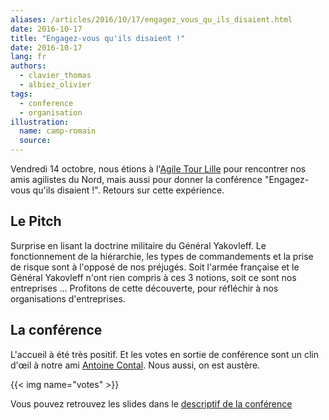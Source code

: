 ```yaml
---
aliases: /articles/2016/10/17/engagez_vous_qu_ils_disaient.html
date: 2016-10-17
title: "Engagez-vous qu'ils disaient !"
date: 2016-10-17
lang: fr
authors:
  - clavier_thomas
  - albiez_olivier
tags:
  - conference
  - organisation
illustration:
  name: camp-romain
  source:
---
```


Vendredi 14 octobre, nous étions à l'[Agile Tour Lille](http://2016.agiletour-lille.org/) pour rencontrer nos amis agilistes du Nord, mais aussi pour donner la conférence "Engagez-vous qu'ils disaient !". Retours sur cette expérience.

## Le Pitch

Surprise en lisant la doctrine militaire du Général Yakovleff. Le fonctionnement de la hiérarchie, les types de commandements et la prise de risque sont à l'opposé de nos préjugés. Soit l'armée française et le Général Yakovleff n'ont rien compris à ces 3 notions, soit ce sont nos entreprises ... Profitons de cette découverte, pour réfléchir à nos organisations d'entreprises.

## La conférence

L'accueil à été très positif. Et les votes en sortie de conférence sont un clin d'œil à notre ami [Antoine Contal](https://www.linkedin.com/in/antoinecontal). Nous aussi, on est austère.

{{< img name="votes" >}}

Vous pouvez retrouvez les slides dans le [descriptif de la conférence](/talks/engagez_vous_qu_ils_disaient/)
